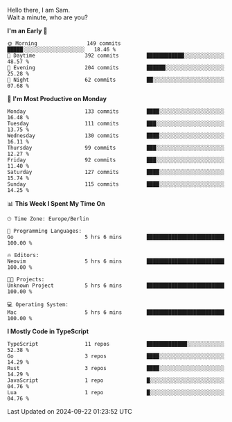 Hello there, I am Sam.  
Wait a minute, who are you?
  
<!--START_SECTION:waka-->
**I'm an Early 🐤** 

```text
🌞 Morning                149 commits         █████░░░░░░░░░░░░░░░░░░░░   18.46 % 
🌆 Daytime                392 commits         ████████████░░░░░░░░░░░░░   48.57 % 
🌃 Evening                204 commits         ██████░░░░░░░░░░░░░░░░░░░   25.28 % 
🌙 Night                  62 commits          ██░░░░░░░░░░░░░░░░░░░░░░░   07.68 % 
```
📅 **I'm Most Productive on Monday** 

```text
Monday                   133 commits         ████░░░░░░░░░░░░░░░░░░░░░   16.48 % 
Tuesday                  111 commits         ███░░░░░░░░░░░░░░░░░░░░░░   13.75 % 
Wednesday                130 commits         ████░░░░░░░░░░░░░░░░░░░░░   16.11 % 
Thursday                 99 commits          ███░░░░░░░░░░░░░░░░░░░░░░   12.27 % 
Friday                   92 commits          ███░░░░░░░░░░░░░░░░░░░░░░   11.40 % 
Saturday                 127 commits         ████░░░░░░░░░░░░░░░░░░░░░   15.74 % 
Sunday                   115 commits         ████░░░░░░░░░░░░░░░░░░░░░   14.25 % 
```


📊 **This Week I Spent My Time On** 

```text
🕑︎ Time Zone: Europe/Berlin

💬 Programming Languages: 
Go                       5 hrs 6 mins        █████████████████████████   100.00 % 

🔥 Editors: 
Neovim                   5 hrs 6 mins        █████████████████████████   100.00 % 

🐱‍💻 Projects: 
Unknown Project          5 hrs 6 mins        █████████████████████████   100.00 % 

💻 Operating System: 
Mac                      5 hrs 6 mins        █████████████████████████   100.00 % 
```

**I Mostly Code in TypeScript** 

```text
TypeScript               11 repos            █████████████░░░░░░░░░░░░   52.38 % 
Go                       3 repos             ████░░░░░░░░░░░░░░░░░░░░░   14.29 % 
Rust                     3 repos             ████░░░░░░░░░░░░░░░░░░░░░   14.29 % 
JavaScript               1 repo              █░░░░░░░░░░░░░░░░░░░░░░░░   04.76 % 
Lua                      1 repo              █░░░░░░░░░░░░░░░░░░░░░░░░   04.76 % 
```




 Last Updated on 2024-09-22 01:23:52 UTC
<!--END_SECTION:waka-->
